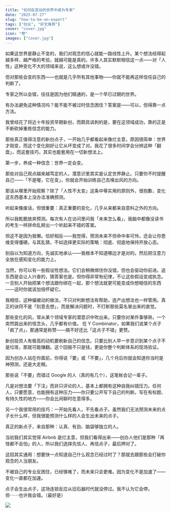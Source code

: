 ```yaml
---
title: "如何在变动的世界中成为专家"
date: "2025-07-27"
slug: "how-to-be-an-expert"
tags: ["创业", "好文推荐"]
cover: "cover.jpg"
icon: "😎"
images: ["cover.jpg"]
---
```

如果这世界是静止不变的，我们对观念的信心就能一路线性上升。某个想法经得起越多样、越严格的考验，就越可能是真的。许多人其实默默相信这一点——对「人性」这种变化不大的领域来说，这么想或许没错。



但对那些会变的东西——也就是几乎所有其他事物——你就不能再这样信任自己的判断了。



专家之所以会错，往往是因为他们精通的，是一个早已过期的世界。



有办法避免这种情况吗？能不能不被过时信念困住？答案是——可以，但得靠一点方法。



我曾经花了将近十年投资早期新创，而颇具讽刺的是，要在这领域成功，靠的正是不断砍掉重练信念的能力。



那些真正值得注意的新创点子，一开始几乎都看起来像烂主意，原因很简单：世界才刚变，而这个变化刚好让它从坏变成了对。我花了很多时间学会分辨这种「翻盘」，而这套技巧，其实也能套用在一切新想法上。



第一步，养成一种信念：世界一定会变。



那些对自己观点越来越笃定的人，潜意识里其实是认定世界静止。只要你不时提醒自己——「不是喔，它在变」，你就会开始训练自己去嗅出风的方向。



那该从哪里开始观察？除了「人性不太变」这条中等实用的原则外，很抱歉，变化这东西基本上没办法准确预测。



听起来像废话，但很重要：真正重要的变化，几乎从来都来自意料之外的方向。



所以我乾脆放弃预测。每次有人在访问里问我「未来怎么看」，我脑中都像没读书的考生一样拼命乱掰出一个听起来不错的答案。



但这不是因为我懒。恰好相反——我觉得，预测未来不但命中率可怜，还会让你思维变得僵硬。与其乱猜，不如选择更实际的策略：彻底、彻底地保持开放心态。



别自以为知道方向，先诚实地承认——我根本不知道哪边才是对的。然后把注意力全放在感知变化的能力上。



当然，你可以有一些假设性想法。它们会稍微绑住你没错，但也会驱动你前进。追东西是会让人兴奋的，猜答案也是。但你得非常有纪律，不让这些假设变成执念。
一旦别人开始把某个想法跟你绑在一起，那个想法就更可能变成你想相信的东西——这时你就该加倍怀疑它。



我相信，这种偏被动的做法，不只对判断想法有帮助，连产出想法也一样管用。真正的诀窍不是「刻意去想」，而是解决问题时，不打断那些莫名冒出来的直觉。



那些变化的风，常从某个领域专家的潜意识中吹出来。只要你对某件事够熟，一个突然跳出来的怪念头，几乎都有价值。
在 Y Combinator，如果我们说某个点子「疯了点」，那通常是称赞——搞不好还比「这点子不错」更赞。



新创投资人有极高的动机要刷新自己的信念。只要比别人早一步意识到某个点子不是垃圾，那就可能赚翻。这个回报不只是钱，更是你整个判断体系的现场验证。



因为创办人站在你面前，你得说「要」或「不要」，几个月后你就会知道你当时是神预测，还是大走眼。



那些说「不要」而错过 Google 的人（真的有几个），这笔帐会记一辈子。



凡是对想法要「下注」而非只评论的人，基本上都拥有这种自我纠错压力。任何人，只要愿意，也能拥有这种压力——你只要公开写下自己的判断。写在有标题、有持久性的地方——你会比闲聊时在意得多。



另一个我很常用的技巧：一开始先看人，不先看点子。虽然我们无法预测未来的点子长什么样，但我很能预测什么样的人会生出未来的点子。



真正的新点子，来自那种：认真、有劲、脑袋够独立的人。



当初我们其实觉得 Airbnb 是烂主意，但我们看得出来——创办人他们是那种「再怪都不会怕」的人，所以我们选择先信人、再信点子，最后押对了。



这招其实通用：想要快一点知道自己什么观念已经过时了？那就去跟那些会打破你观念的人当朋友。



不被自己的专业反困住，已经够难了，而未来只会更难。因为变化不是加速了——变化一直都在加速。



点子会生出点子，这场连锁反应从旧石器时代就没停过。我不认为它会停。
但⋯⋯也许我会错。（最好是）




![](https://prod-files-secure.s3.us-west-2.amazonaws.com/112d0858-5090-4d34-a606-b75eb8d65fd2/46476355-9cf3-4e99-9b7a-3531bc426380/1000202064.png?X-Amz-Algorithm=AWS4-HMAC-SHA256&X-Amz-Content-Sha256=UNSIGNED-PAYLOAD&X-Amz-Credential=ASIAZI2LB466SU2KRF6T%2F20251015%2Fus-west-2%2Fs3%2Faws4_request&X-Amz-Date=20251015T191100Z&X-Amz-Expires=3600&X-Amz-Security-Token=IQoJb3JpZ2luX2VjENL%2F%2F%2F%2F%2F%2F%2F%2F%2F%2FwEaCXVzLXdlc3QtMiJHMEUCIBTcMkef4ebWBpXTIIutEYILJdswthOfwe8onZn0G6IAAiEAg%2FAwinMH95vV7aynuvSM89qCi5EGHAJZykqr8P%2BeCBYq%2FwMIexAAGgw2Mzc0MjMxODM4MDUiDLhiIUhC7edYPpguzircA01ImfXj9IGIWu59bp7y61PmY6ALrLki6s4dRzHkYBZFp5JzBmsaLTQtExRWQdv7FZjb56ZG%2BiZQEFzG4k4kJhhhl5%2FHQ%2BWNRUQ8LV4lnF70UJNUiE5alZbSokAC9A%2FvVsBQOu0QKkBzvo7BsKH1t4%2BIotNasH2zT%2BfRylWfmqSg%2Bh7RGZxMAOvUO9NVUChmzRVJQ1%2BTBhPY82HUI3xfG4nCRJpQJ03ZrKzBvuG4Z1lDSplUdGk6RN4S5ZXjX5s2X1uCNHtDM7jLxnuCeKQmGLiZKwuOIugSTHhAWj4%2FL3yTSmrj27S%2FNUjCuglUdeaWaYnTheBWB1vuDVRpX8Jo7OXWwCUiLSeGErzEpQHGJcSDKGhAvBKFjotGQTvBhkL%2B8Fj9lncOSVZA7z%2BOceSQl2kSRWXhGmVMWWT4aC4t0pVYqZULKsyxzetdUyX9ILpcmygSjinyzL%2B%2F6oKl5Gntu3thEWaQB7NTfT%2BHEmdAa57pu6ZnDzU%2FbghTeiNAgfwtP6fzZfaMFoDgqovKthn39vgMvO1BGSMyKt3VBYmilRD5iBZO5NUienv81xXUn%2ByNcRGr5PGW94Nn4nBvOqHfDSRaTT0dw%2B5c7Txo10qkvJyqMe0aJitTtOX3mVAQMLHKv8cGOqUBTiiwdEWuhixe3Vzo8HvBH6%2BDN3UAbzHfvz%2FTWA7HtE%2FmnkhPiPxhjnDCmKdCHj5bcQe6uMTmMxHfxS%2FM%2BR2Vd8GhxesWZ04zKxzVe7MXUFz%2FvIztDeH07vnqtaUfqJIuKYPn3x12Xuw7ICfwWHU2URp13m2%2FwsvFxjFKWJPXzLnIoTRLcrRSm28%2BQjOGPtg6stfwadIWA7g54IIsnKL%2Fof8IwAgp&X-Amz-Signature=a59e8d3833c780659f2835d215abdc7a76bcddfc2ac672b03117f4a899dd6778&X-Amz-SignedHeaders=host&x-amz-checksum-mode=ENABLED&x-id=GetObject)

